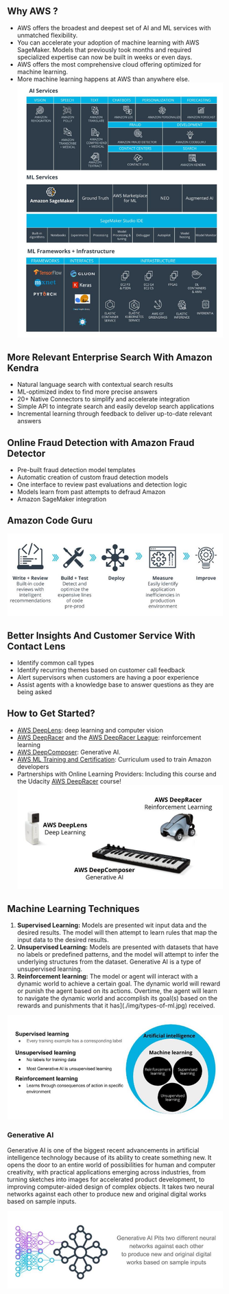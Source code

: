 ## Why AWS ?
  - AWS offers the broadest and deepest set of AI and ML services with unmatched flexibility.
  - You can accelerate your adoption of machine learning with AWS SageMaker. Models that previously took months and required specialized expertise can now be built in weeks or even days.
  - AWS offers the most comprehensive cloud offering optimized for machine learning.
  - More machine learning happens at AWS than anywhere else.
![AWS ML Services](./img/aws-mle-ml-stack-v3.jpg)
## More Relevant Enterprise Search With Amazon Kendra
  - Natural language search with contextual search results
  - ML-optimized index to find more precise answers
  - 20+ Native Connectors to simplify and accelerate integration
  - Simple API to integrate search and easily develop search applications
  - Incremental learning through feedback to deliver up-to-date relevant answers
## Online Fraud Detection with Amazon Fraud Detector
  - Pre-built fraud detection model templates
  - Automatic creation of custom fraud detection models
  - One interface to review past evaluations and detection logic
  - Models learn from past attempts to defraud Amazon
  - Amazon SageMaker integration
## Amazon Code Guru
![Amazon Code  for hight performance software](./img//aws-mle-code-guru.jpg)
## Better Insights And Customer Service With Contact Lens
  - Identify common call types
  - Identify recurring themes based on customer call feedback
  - Alert supervisors when customers are having a poor experience
  - Assist agents with a knowledge base to answer questions as they are being asked

## How to Get Started?

  - [AWS DeepLens](https://aws.amazon.com/deeplens/): deep learning and computer vision
  - [AWS DeepRacer](https://aws.amazon.com/deepracer/) and the [AWS DeepRacer League](https://aws.amazon.com/deepracer/league/): reinforcement learning
  - [AWS DeepComposer](https://aws.amazon.com/deepcomposer/): Generative AI.
  - [AWS ML Training and Certification](https://aws.amazon.com/training/learning-paths/machine-learning/): Curriculum used to train Amazon developers
  - Partnerships with Online Learning Providers: Including this course and the Udacity [AWS DeepRacer](https://www.udacity.com/course/aws-deepracer--ud014) course!
![Aws educational devices](./img//aws-educational-devices.jpg)

## Machine Learning Techniques
  1. **Supervised Learning:** Models are presented wit input data and the desired results. The model will then attempt to learn rules that map the input data to the desired results.
  2. **Unsupervised Learning:** Models are presented with datasets that have no labels or predefined patterns, and the model will attempt to infer the underlying structures from the dataset. Generative AI is a type of unsupervised learning.
  3. **Reinforcement learning:** The model or agent will interact with a dynamic world to achieve a certain goal. The dynamic world will reward or punish the agent based on its actions. Overtime, the agent will learn to navigate the dynamic world and accomplish its goal(s) based on the rewards and punishments that it has](./img/types-of-ml.jpg) received.
  
![Types of ML](./img/types-of-ml.jpg)

### Generative AI
Generative AI is one of the biggest recent advancements in artificial intelligence technology because of its ability to create something new. It opens the door to an entire world of possibilities for human and computer creativity, with practical applications emerging across industries, from turning sketches into images for accelerated product development, to improving computer-aided design of complex objects. It takes two neural networks against each other to produce new and original digital works based on sample inputs.

![Generative AI](./img/generative-ai.jpg)
